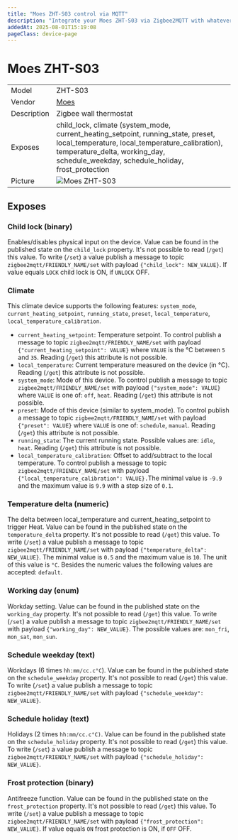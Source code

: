 ```yaml
---
title: "Moes ZHT-S03 control via MQTT"
description: "Integrate your Moes ZHT-S03 via Zigbee2MQTT with whatever smart home infrastructure you are using without the vendor's bridge or gateway."
addedAt: 2025-08-01T15:19:08
pageClass: device-page
---
```


<!-- !!!! -->
<!-- ATTENTION: This file is auto-generated through docgen! -->
<!-- You can only edit the "Notes"-Section between the two comment lines "Notes BEGIN" and "Notes END". -->
<!-- Do not use h1 or h2 heading within "## Notes"-Section. -->
<!-- !!!! -->

# Moes ZHT-S03

|     |     |
|-----|-----|
| Model | ZHT-S03  |
| Vendor  | [Moes](/supported-devices/#v=Moes)  |
| Description | Zigbee wall thermostat |
| Exposes | child_lock, climate (system_mode, current_heating_setpoint, running_state, preset, local_temperature, local_temperature_calibration), temperature_delta, working_day, schedule_weekday, schedule_holiday, frost_protection |
| Picture | ![Moes ZHT-S03](https://www.zigbee2mqtt.io/images/devices/ZHT-S03.png) |


<!-- Notes BEGIN: You can edit here. Add "## Notes" headline if not already present. -->


<!-- Notes END: Do not edit below this line -->




## Exposes

### Child lock (binary)
Enables/disables physical input on the device.
Value can be found in the published state on the `child_lock` property.
It's not possible to read (`/get`) this value.
To write (`/set`) a value publish a message to topic `zigbee2mqtt/FRIENDLY_NAME/set` with payload `{"child_lock": NEW_VALUE}`.
If value equals `LOCK` child lock is ON, if `UNLOCK` OFF.

### Climate 
This climate device supports the following features: `system_mode`, `current_heating_setpoint`, `running_state`, `preset`, `local_temperature`, `local_temperature_calibration`.
- `current_heating_setpoint`: Temperature setpoint. To control publish a message to topic `zigbee2mqtt/FRIENDLY_NAME/set` with payload `{"current_heating_setpoint": VALUE}` where `VALUE` is the °C between `5` and `35`. Reading (`/get`) this attribute is not possible.
- `local_temperature`: Current temperature measured on the device (in °C). Reading (`/get`) this attribute is not possible.
- `system_mode`: Mode of this device. To control publish a message to topic `zigbee2mqtt/FRIENDLY_NAME/set` with payload `{"system_mode": VALUE}` where `VALUE` is one of: `off`, `heat`. Reading (`/get`) this attribute is not possible.
- `preset`: Mode of this device (similar to system_mode). To control publish a message to topic `zigbee2mqtt/FRIENDLY_NAME/set` with payload `{"preset": VALUE}` where `VALUE` is one of: `schedule`, `manual`. Reading (`/get`) this attribute is not possible.
- `running_state`: The current running state. Possible values are: `idle`, `heat`. Reading (`/get`) this attribute is not possible.
- `local_temperature_calibration`: Offset to add/subtract to the local temperature. To control publish a message to topic `zigbee2mqtt/FRIENDLY_NAME/set` with payload `{"local_temperature_calibration": VALUE}.`The minimal value is `-9.9` and the maximum value is `9.9` with a step size of `0.1`.

### Temperature delta (numeric)
The delta between local_temperature and current_heating_setpoint to trigger Heat.
Value can be found in the published state on the `temperature_delta` property.
It's not possible to read (`/get`) this value.
To write (`/set`) a value publish a message to topic `zigbee2mqtt/FRIENDLY_NAME/set` with payload `{"temperature_delta": NEW_VALUE}`.
The minimal value is `0.5` and the maximum value is `10`.
The unit of this value is `°C`.
Besides the numeric values the following values are accepted: `default`.

### Working day (enum)
Workday setting.
Value can be found in the published state on the `working_day` property.
It's not possible to read (`/get`) this value.
To write (`/set`) a value publish a message to topic `zigbee2mqtt/FRIENDLY_NAME/set` with payload `{"working_day": NEW_VALUE}`.
The possible values are: `mon_fri`, `mon_sat`, `mon_sun`.

### Schedule weekday (text)
Workdays (6 times `hh:mm/cc.c°C`).
Value can be found in the published state on the `schedule_weekday` property.
It's not possible to read (`/get`) this value.
To write (`/set`) a value publish a message to topic `zigbee2mqtt/FRIENDLY_NAME/set` with payload `{"schedule_weekday": NEW_VALUE}`.

### Schedule holiday (text)
Holidays (2 times `hh:mm/cc.c°C)`.
Value can be found in the published state on the `schedule_holiday` property.
It's not possible to read (`/get`) this value.
To write (`/set`) a value publish a message to topic `zigbee2mqtt/FRIENDLY_NAME/set` with payload `{"schedule_holiday": NEW_VALUE}`.

### Frost protection (binary)
Antifreeze function.
Value can be found in the published state on the `frost_protection` property.
It's not possible to read (`/get`) this value.
To write (`/set`) a value publish a message to topic `zigbee2mqtt/FRIENDLY_NAME/set` with payload `{"frost_protection": NEW_VALUE}`.
If value equals `ON` frost protection is ON, if `OFF` OFF.

